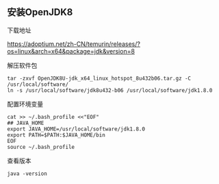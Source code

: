 ## 安装OpenJDK8

下载地址

https://adoptium.net/zh-CN/temurin/releases/?os=linux&arch=x64&package=jdk&version=8

解压软件包

```
tar -zxvf OpenJDK8U-jdk_x64_linux_hotspot_8u432b06.tar.gz -C /usr/local/software/
ln -s /usr/local/software/jdk8u432-b06 /usr/local/software/jdk1.8.0
```

配置环境变量

```
cat >> ~/.bash_profile <<"EOF"
## JAVA_HOME
export JAVA_HOME=/usr/local/software/jdk1.8.0
export PATH=$PATH:$JAVA_HOME/bin
EOF
source ~/.bash_profile
```

查看版本

```
java -version
```
